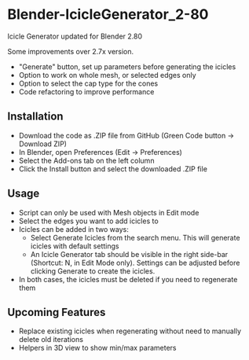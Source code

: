 # Blender-IcicleGenerator_2-80
Icicle Generator updated for Blender 2.80

Some improvements over 2.7x version.

* "Generate" button, set up parameters before generating the icicles
* Option to work on whole mesh, or selected edges only
* Option to select the cap type for the cones
* Code refactoring to improve performance


## Installation
* Download the code as .ZIP file from GitHub (Green Code button -> Download ZIP)
* In Blender, open Preferences (Edit -> Preferences)
* Select the Add-ons tab on the left column
* Click the Install button and select the downloaded .ZIP file

## Usage
* Script can only be used with Mesh objects in Edit mode
* Select the edges you want to add icicles to
* Icicles can be added in two ways:
  * Select Generate Icicles from the search menu. This will generate icicles with default settings
  * An Icicle Generator tab should be visible in the right side-bar (Shortcut: N, in Edit Mode only). Settings can be adjusted before clicking Generate to create the icicles.
* In both cases, the icicles must be deleted if you need to regenerate them

## Upcoming Features
* Replace existing icicles when regenerating without need to manually delete old iterations
* Helpers in 3D view to show min/max parameters
